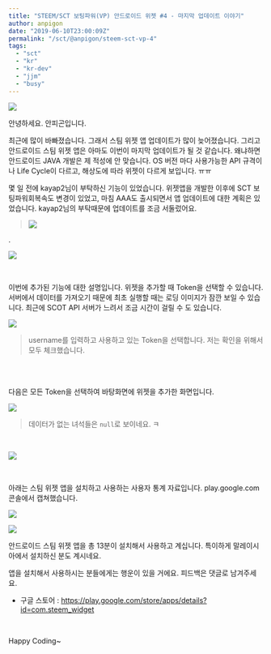 ```yaml
---
title: "STEEM/SCT 보팅파워(VP) 안드로이드 위젯 #4 - 마지막 업데이트 이야기"
author: anpigon
date: "2019-06-10T23:00:09Z"
permalink: "/sct/@anpigon/steem-sct-vp-4"
tags:
  - "sct"
  - "kr"
  - "kr-dev"
  - "jjm"
  - "busy"
---
```

![](https://files.steempeak.com/file/steempeak/anpigon/YiIeNyjW-image.png)

안녕하세요. 안피곤입니다.

최근에 많이 바빠졌습니다. 그래서 스팀 위젯 앱 업데이트가 많이 늦어졌습니다. 그리고 안드로이드 스팀 위젯 앱은 아마도 이번이 마지막 업데이트가 될 것 같습니다. 왜냐하면 안드로이드 JAVA 개발은 제 적성에 안 맞습니다. OS 버전 마다 사용가능한 API 규격이나 Life Cycle이 다르고, 해상도에 따라 위젯이 다르게 보입니다. ㅠㅠ

몇 일 전에 kayap2님이 부탁하신 기능이 있었습니다. 위젯앱을 개발한 이후에 SCT 보팅파워회복속도 변경이 있었고, 마침 AAA도 출시되면서 앱 업데이트에 대한 계획은 있었습니다. kayap2님의 부탁때문에 업데이트를 조금 서둘렀어요.

> ![](https://files.steempeak.com/file/steempeak/anpigon/hMwBBT6I-E18489E185B3E1848FE185B3E18485E185B5E186ABE18489E185A3E186BA202019-06-1120E1848BE185A9E1848CE185A5E186AB201.27.18.png)

.<br>

![](https://steemitimages.com/640x0/https://cdn.steemitimages.com/DQmNpcHsY4vBGAxKez3HgK3B9k1MouVQ2YSqCHHVFi4QvPD/newLOGO_％EC％96％87％EC％9D％80.png)

<br>

이번에 추가된 기능에 대한 설명입니다. 위젯을 추가할 때 Token을 선택할 수 있습니다. 서버에서 데이터를 가져오기 때문에 최초 실행할 때는 로딩 이미지가 잠깐 보일 수 있습니다. 최근에 SCOT API 서버가 느려서 조금 시간이 걸릴 수 도 있습니다.

![](https://cdn.steemitimages.com/300x0/https://cdn.steemitimages.com/DQmPxNju7GqUKbiLALcHjoHWZbkwJRAWdppwF1xfNUUeomS/KakaoTalk_Photo_2019-06-11-01-24-15-2.jpeg)
> username를 입력하고 사용하고 있는 Token을 선택합니다. 
저는 확인을 위해서 모두 체크했습니다.

<br><br>

다음은 모든 Token을 선택하여 바탕화면에 위젯을 추가한 화면입니다.

![](https://cdn.steemitimages.com/300x0/https://files.steempeak.com/file/steempeak/anpigon/guV8rARl-KakaoTalk_Photo_2019-06-11-01-24-15-1.jpeg)
> 데이터가 없는 녀석들은 `null`로 보이네요. ㅋ

<br>

![](https://steemitimages.com/640x0/https://cdn.steemitimages.com/DQmNpcHsY4vBGAxKez3HgK3B9k1MouVQ2YSqCHHVFi4QvPD/newLOGO_％EC％96％87％EC％9D％80.png)

<br>


아래는 스팀 위젯 앱을 설치하고 사용하는 사용자 통계 자료입니다. play.google.com 콘솔에서 캡쳐했습니다.

![](https://files.steempeak.com/file/steempeak/anpigon/5TFIPFZD-E18489E185B3E1848FE185B3E18485E185B5E186ABE18489E185A3E186BA202019-06-1120E1848BE185A9E1848CE185A5E186AB201.56.15.png)

![](https://files.steempeak.com/file/steempeak/anpigon/zP9wtuUK-E18489E185B3E1848FE185B3E18485E185B5E186ABE18489E185A3E186BA202019-06-1120E1848BE185A9E1848CE185A5E186AB201.58.29.png)

안드로이드 스팀 위젯 앱을 총 13분이 설치해서 사용하고 계십니다. 특이하게 말레이시아에서 설치하신 분도 계시네요. 

앱을 설치해서 사용하시는 분들에게는 행운이 있을 거에요. 피드백은 댓글로 남겨주세요.

* 구글 스토어 : https://play.google.com/store/apps/details?id=com.steem_widget

<br>

Happy Coding~  
